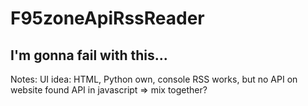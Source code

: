 # F95zoneApiRssReader
I'm gonna fail with this...
-----------------------------------
Notes:
UI idea: HTML, Python own, console
RSS works, but no API on website
found API in javascript => mix together?